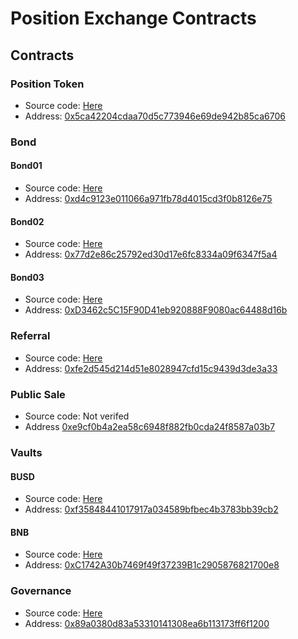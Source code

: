# Position Exchange Contracts

## Contracts

### Position Token
- Source code: [Here](./contracts/position-token/README.md)
- Address: [0x5ca42204cdaa70d5c773946e69de942b85ca6706](https://bscscan.com/address/0x5ca42204cdaa70d5c773946e69de942b85ca6706)

### Bond
#### Bond01
- Source code: [Here](./contracts/bond/README.md)
- Address: [0xd4c9123e011066a971fb78d4015cd3f0b8126e75](https://bscscan.com/address/0xd4c9123e011066a971fb78d4015cd3f0b8126e75)

#### Bond02
- Source code: [Here](./contracts/bond/README.md)
- Address: [0x77d2e86c25792ed30d17e6fc8334a09f6347f5a4](https://bscscan.com/address/0x77d2e86c25792ed30d17e6fc8334a09f6347f5a4)
#### Bond03
- Source code: [Here](./contracts/bond/README.md)
- Address: [0xD3462c5C15F90D41eb920888F9080ac64488d16b](https://bscscan.com/address/0xD3462c5C15F90D41eb920888F9080ac64488d16b)
### Referral
- Source code: [Here](./contracts/referral/README.md)
- Address: [0xfe2d545d214d51e8028947cfd15c9439d3de3a33](https://bscscan.com/address/0xfe2d545d214d51e8028947cfd15c9439d3de3a33)

### Public Sale
- Source code: Not verifed
- Address [0xe9cf0b4a2ea58c6948f882fb0cda24f8587a03b7](https://bscscan.com/address/0xe9cf0b4a2ea58c6948f882fb0cda24f8587a03b7)

### Vaults
#### BUSD
- Source code: [Here](./contracts/vaults/README.md)
- Address: [0xf35848441017917a034589bfbec4b3783bb39cb2](https://bscscan.com/address/0xf35848441017917a034589bfbec4b3783bb39cb2)

#### BNB
- Source code: [Here](./contracts/vaults/README.md)
- Address: [0xC1742A30b7469f49f37239B1c2905876821700e8](https://bscscan.com/address/0xC1742A30b7469f49f37239B1c2905876821700e8)

### Governance
- Source code: [Here](./contracts/governance/README.md)
- Address: [0x89a0380d83a53310141308ea6b113173ff6f1200](https://bscscan.com/address/0x89a0380d83a53310141308ea6b113173ff6f1200)
